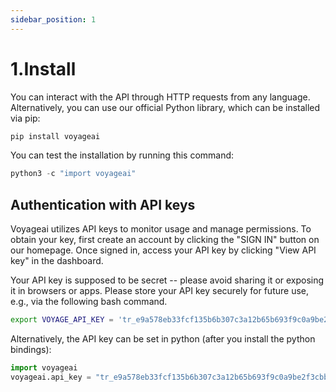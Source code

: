 ```yaml
---
sidebar_position: 1
---
```


# 1.Install

You can interact with the API through HTTP requests from any language. Alternatively, you can use our official Python library, which can be installed via pip:

```python "
pip install voyageai
```

You can test the installation by running this command:

```python "
python3 -c "import voyageai"
```

## Authentication with API keys

Voyageai utilizes API keys to monitor usage and manage permissions. To obtain your key, first create an account by clicking the "SIGN IN" button on our homepage. Once signed in, access your API key by clicking "View API key" in the dashboard.

Your API key is supposed to be secret -- please avoid sharing it or exposing it in browsers or apps. Please store your API key securely for future use, e.g., via the following bash command.

```bash "
export VOYAGE_API_KEY = 'tr_e9a578eb33fcf135b6b307c3a12b65b693f9c0a9be2f3cbba0c8bd3bacda9cd135f395ad41757a83389afa71313538b9e3be77182cac6ad70055c7fa533c13e9'
```

Alternatively, the API key can be set in python (after you install the python bindings):

```python "
import voyageai
voyageai.api_key = "tr_e9a578eb33fcf135b6b307c3a12b65b693f9c0a9be2f3cbba0c8bd3bacda9cd135f395ad41757a83389afa71313538b9e3be77182cac6ad70055c7fa533c13e9"
```